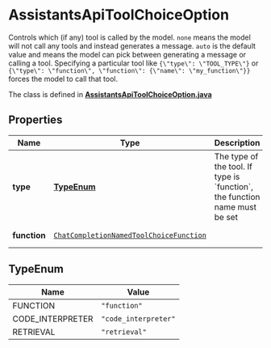 

# AssistantsApiToolChoiceOption

Controls which (if any) tool is called by the model. `none` means the model will not call any tools and instead generates a message. `auto` is the default value and means the model can pick between generating a message or calling a tool. Specifying a particular tool like `{\"type\": \"TOOL_TYPE\"}` or `{\"type\": \"function\", \"function\": {\"name\": \"my_function\"}}` forces the model to call that tool. 

The class is defined in **[AssistantsApiToolChoiceOption.java](../../src/main/java/org/openapitools/model/AssistantsApiToolChoiceOption.java)**

## Properties

Name | Type | Description | Notes
------------ | ------------- | ------------- | -------------
**type** | [**TypeEnum**](#TypeEnum) | The type of the tool. If type is &#x60;function&#x60;, the function name must be set | 
**function** | [`ChatCompletionNamedToolChoiceFunction`](ChatCompletionNamedToolChoiceFunction.md) |  |  [optional property]

## TypeEnum

Name | Value
---- | -----
FUNCTION | `"function"`
CODE_INTERPRETER | `"code_interpreter"`
RETRIEVAL | `"retrieval"`



